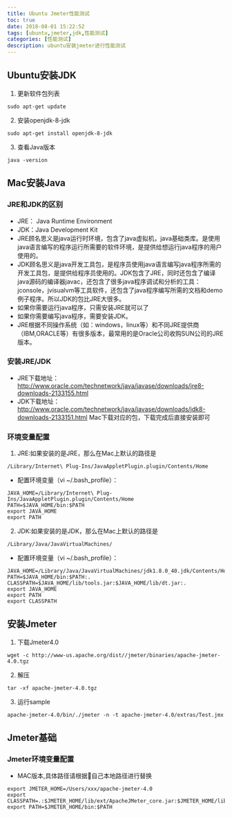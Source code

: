 ```yaml
---
title: Ubuntu Jmeter性能测试
toc: true
date: 2018-08-01 15:22:52
tags: [ubuntu,jmeter,jdk,性能测试]
categories: [性能测试]
description: ubuntu安装jmeter进行性能测试
---
```

## Ubuntu安装JDK
1. 更新软件包列表
```shell
sudo apt-get update
```
2. 安装openjdk-8-jdk
```shell
sudo apt-get install openjdk-8-jdk
```
3. 查看Java版本
```shell
java -version
```
## Mac安装Java
### JRE和JDK的区别
- JRE： Java Runtime Environment
- JDK：Java Development Kit 
- JRE顾名思义是java运行时环境，包含了java虚拟机，java基础类库。是使用java语言编写的程序运行所需要的软件环境，是提供给想运行java程序的用户使用的。
- JDK顾名思义是java开发工具包，是程序员使用java语言编写java程序所需的开发工具包，是提供给程序员使用的。JDK包含了JRE，同时还包含了编译java源码的编译器javac，还包含了很多java程序调试和分析的工具：jconsole，jvisualvm等工具软件，还包含了java程序编写所需的文档和demo例子程序。所以JDK的包比JRE大很多。
- 如果你需要运行java程序，只需安装JRE就可以了
- 如果你需要编写java程序，需要安装JDK。
- JRE根据不同操作系统（如：windows，linux等）和不同JRE提供商（IBM,ORACLE等）有很多版本，最常用的是Oracle公司收购SUN公司的JRE版本。

### 安装JRE/JDK
- JRE下载地址：http://www.oracle.com/technetwork/java/javase/downloads/jre8-downloads-2133155.html
- JDK下载地址：
http://www.oracle.com/technetwork/java/javase/downloads/jdk8-downloads-2133151.html
Mac下载对应的包，下载完成后直接安装即可

### 环境变量配置
1. JRE:如果安装的是JRE，那么在Mac上默认的路径是
```
/Library/Internet\ Plug-Ins/JavaAppletPlugin.plugin/Contents/Home
```
- 配置环境变量（vi ~/.bash_profile）：
```
JAVA_HOME=/Library/Internet\ Plug-Ins/JavaAppletPlugin.plugin/Contents/Home
PATH=$JAVA_HOME/bin:$PATH
export JAVA_HOME
export PATH
```
2. JDK:如果安装的是JDK，那么在Mac上默认的路径是
```
/Library/Java/JavaVirtualMachines/
```
- 配置环境变量（vi ~/.bash_profile）：
```
JAVA_HOME=/Library/Java/JavaVirtualMachines/jdk1.8.0_40.jdk/Contents/Home
PATH=$JAVA_HOME/bin:$PATH:.
CLASSPATH=$JAVA_HOME/lib/tools.jar:$JAVA_HOME/lib/dt.jar:.
export JAVA_HOME
export PATH
export CLASSPATH
```
## 安装Jmeter
1. 下载Jmeter4.0
```shell
wget -c http://www-us.apache.org/dist//jmeter/binaries/apache-jmeter-4.0.tgz
```
2. 解压
```shell
tar -xf apache-jmeter-4.0.tgz
```
3. 运行sample
```shell
apache-jmeter-4.0/bin/./jmeter -n -t apache-jmeter-4.0/extras/Test.jmx
```
## Jmeter基础

### Jmeter环境变量配置
- MAC版本,具体路径请根据自己本地路径进行替换
```shell
export JMETER_HOME=/Users/xxx/apache-jmeter-4.0
export CLASSPATH=.:$JMETER_HOME/lib/ext/ApacheJMeter_core.jar:$JMETER_HOME/lib/jorphan.jar
export PATH=$JMETER_HOME/bin:$PATH
```